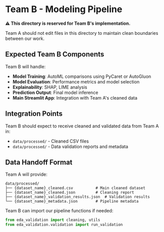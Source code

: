 # Team B - Modeling Pipeline

**⚠️ This directory is reserved for Team B's implementation.**

Team A should not edit files in this directory to maintain clean boundaries between our work.

## Expected Team B Components

Team B will handle:

- **Model Training**: AutoML comparisons using PyCaret or AutoGluon
- **Model Evaluation**: Performance metrics and model selection
- **Explainability**: SHAP, LIME analysis
- **Prediction Output**: Final model inference
- **Main Streamlit App**: Integration with Team A's cleaned data

## Integration Points

Team B should expect to receive cleaned and validated data from Team A in:
- `data/processed/` - Cleaned CSV files
- `data/processed/` - Data validation reports and metadata

## Data Handoff Format

Team A will provide:
```
data/processed/
├── {dataset_name}_cleaned.csv          # Main cleaned dataset
├── {dataset_name}_cleaned.json         # Cleaning report
├── {dataset_name}_validation_results.json  # Validation results
└── {dataset_name}_metadata.json        # Pipeline metadata
```

Team B can import our pipeline functions if needed:
```python
from eda_validation import cleaning, utils
from eda_validation.validation import run_validation
``` 
